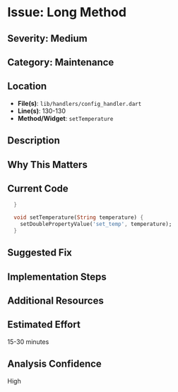 # Issue: Long Method

## Severity: Medium

## Category: Maintenance

## Location
- **File(s)**: `lib/handlers/config_handler.dart`
- **Line(s)**: 130-130
- **Method/Widget**: `setTemperature`

## Description


## Why This Matters


## Current Code
```dart
  }

  void setTemperature(String temperature) {
    setDoublePropertyValue('set_temp', temperature);
  }

```

## Suggested Fix


## Implementation Steps


## Additional Resources


## Estimated Effort
15-30 minutes

## Analysis Confidence
High
